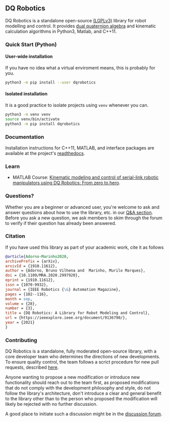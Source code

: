 ## DQ Robotics

DQ Robotics is a standalone open-source [(LGPLv3)](https://www.gnu.org/licenses/lgpl-3.0.html) library for robot modelling and control. It provides [dual quaternion algebra](http://en.wikipedia.org/wiki/Dual_quaternion) and kinematic calculation algorithms in Python3, Matlab, and C++11.


### Quick Start (Python)

#### User-wide installation 

If you have no idea what a virtual enviroment means, this is probably for you.

```bash
python3 -m pip install --user dqrobotics
```

#### Isolated installation

It is a good practice to isolate projects using `venv` whenever you can.

```bash
python3 -m venv venv
source venv/bin/activate
python3 -m pip install dqrobotics
```

### Documentation

Installation instructions for C++11, MATLAB, and interface packages are available at the project's [readthedocs](https://dqroboticsgithubio.readthedocs.io).

### Learn

- MATLAB Course: [Kinematic modeling and control of serial-link robotic manipulators using DQ Robotics: From zero to hero](https://github.com/dqrobotics/learning-dqrobotics-in-matlab/tree/master/robotic_manipulators).

### Questions?
Whether you are a beginner or advanced user, you're welcome to ask and answer questions about how to use the library, etc. in our [Q&A section](https://github.com/orgs/dqrobotics/discussions/categories/q-a). Before you ask a new question, we ask members to skim through the forum to verify if their question has already been answered.

### Citation

If you have used this library as part of your academic work, cite it as follows
```bibtex
@article{Adorno-Marinho2020,
archivePrefix = {arXiv},
arxivId = {1910.11612},
author = {Adorno, Bruno Vilhena and  Marinho, Murilo Marques},
doi = {10.1109/MRA.2020.2997920},
eprint = {1910.11612},
issn = {1070-9932},
journal = {IEEE Robotics {\&} Automation Magazine},
pages = {102--116},
month = sep,
volume = {28},
number = {3},
title = {DQ Robotics: A Library for Robot Modeling and Control},
url = {https://ieeexplore.ieee.org/document/9136790/},
year = {2021}
}
```

### Contributing

DQ Robotics is a standalone, fully moderated open-source library, with a core developer team who determines the directions of new developments. To ensure quality control, the team follows a scrict procedure for new pull requests, described [here](https://github.com/dqrobotics/matlab/blob/master/CONTRIBUTING.md). 

Anyone wanting to propose a new modification or introduce new functionality should reach out to the team first, as proposed modifications that do not comply with the development philosophy and style, do not follow the library's architecture, don't introduce a clear and general benefit to the library other than to the person who proposed the modification will likely be rejected with no further discussion.

A good place to initiate such a discussion might be in the [discussion forum](https://github.com/orgs/dqrobotics/discussions).
